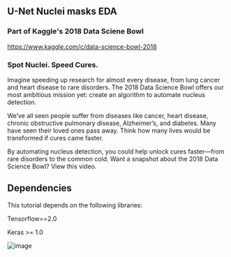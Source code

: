 ## U-Net Nuclei masks EDA
  ### Part of Kaggle's 2018 Data Sciene Bowl
   https://www.kaggle.com/c/data-science-bowl-2018
### Spot Nuclei. Speed Cures.
Imagine speeding up research for almost every disease, from lung cancer and heart disease to rare disorders. The 2018 Data Science Bowl offers our most ambitious mission yet: create an algorithm to automate nucleus detection.

We’ve all seen people suffer from diseases like cancer, heart disease, chronic obstructive pulmonary disease, Alzheimer’s, and diabetes. Many have seen their loved ones pass away. Think how many lives would be transformed if cures came faster.

By automating nucleus detection, you could help unlock cures faster—from rare disorders to the common cold. Want a snapshot about the 2018 Data Science Bowl? View this video.

## Dependencies
This tutorial depends on the following libraries:

Tensorflow==2.0

Keras >= 1.0

![image](https://user-images.githubusercontent.com/61944951/134965667-f68bcb27-212f-4628-94e8-fafcdaf53981.png)
